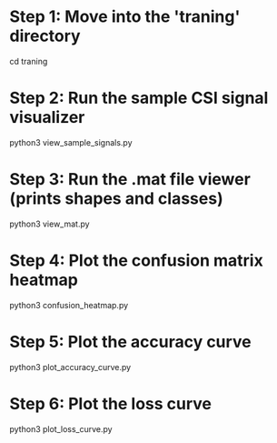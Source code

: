 # Step 1: Move into the 'traning' directory
cd traning

# Step 2: Run the sample CSI signal visualizer
python3 view_sample_signals.py

# Step 3: Run the .mat file viewer (prints shapes and classes)
python3 view_mat.py

# Step 4: Plot the confusion matrix heatmap
python3 confusion_heatmap.py

# Step 5: Plot the accuracy curve
python3 plot_accuracy_curve.py

# Step 6: Plot the loss curve
python3 plot_loss_curve.py
